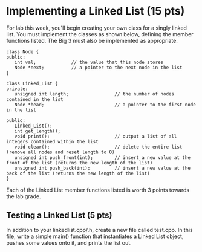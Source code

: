 # Implementing a Linked List (15 pts)
For lab this week, you'll begin creating your own class for a singly linked list. You must implement the classes as shown below, defining the member functions listed. The Big 3 must also be implemented as appropriate.

```
class Node {
public:
   int val;             // the value that this node stores
   Node *next;          // a pointer to the next node in the list
}
```

```
class Linked_List {
private:
   unsigned int length;                 // the number of nodes contained in the list
   Node *head;                          // a pointer to the first node in the list

public:
   Linked_List();
   int get_length();
   void print();                        // output a list of all integers contained within the list
   void clear();                        // delete the entire list (remove all nodes and reset length to 0)
   unsigned int push_front(int);        // insert a new value at the front of the list (returns the new length of the list)
   unsigned int push_back(int);         // insert a new value at the back of the list (returns the new length of the list)
}
```

Each of the Linked List member functions listed is worth 3 points towards the lab grade.

## Testing a Linked List (5 pts)
In addition to your linkedlist.cpp/.h, create a new file called test.cpp. In this file, write a simple main() function that instantiates a Linked List object, pushes some values onto it, and prints the list out. 
